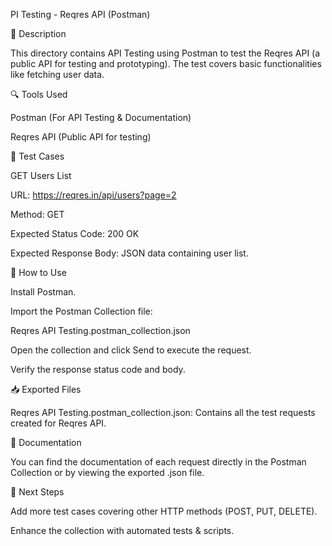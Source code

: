 PI Testing - Reqres API (Postman)

📌 Description

This directory contains API Testing using Postman to test the Reqres API (a public API for testing and prototyping). The test covers basic functionalities like fetching user data.

🔍 Tools Used

Postman (For API Testing & Documentation)

Reqres API (Public API for testing)

📖 Test Cases

GET Users List

URL: https://reqres.in/api/users?page=2

Method: GET

Expected Status Code: 200 OK

Expected Response Body: JSON data containing user list.

📂 How to Use

Install Postman.

Import the Postman Collection file:

Reqres API Testing.postman_collection.json

Open the collection and click Send to execute the request.

Verify the response status code and body.

📥 Exported Files

Reqres API Testing.postman_collection.json: Contains all the test requests created for Reqres API.

📌 Documentation

You can find the documentation of each request directly in the Postman Collection or by viewing the exported .json file.

🚀 Next Steps

Add more test cases covering other HTTP methods (POST, PUT, DELETE).

Enhance the collection with automated tests & scripts.
